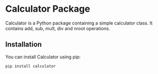 # Calculator Package

Calculator is a Python package containing a simple calculator class. It contains add, sub, mult, div and nroot operations.

## Installation

You can install Calculator using pip:

```bash
pip install calculator
